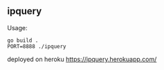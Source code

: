 ## ipquery

Usage:
```
go build .
PORT=8888 ./ipquery
```

deployed on heroku
https://ipquery.herokuapp.com/